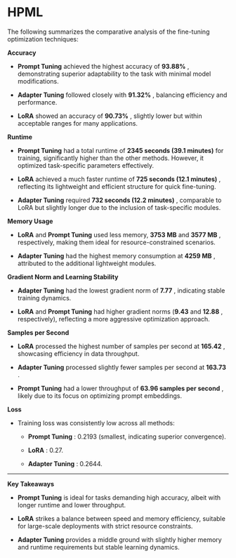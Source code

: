 # HPML

The following summarizes the comparative analysis of the fine-tuning optimization techniques:

**Accuracy**  

- **Prompt Tuning**  achieved the highest accuracy of **93.88%** , demonstrating superior adaptability to the task with minimal model modifications.
 
- **Adapter Tuning**  followed closely with **91.32%** , balancing efficiency and performance.
 
- **LoRA**  showed an accuracy of **90.73%** , slightly lower but within acceptable ranges for many applications.
  
**Runtime**

- **Prompt Tuning**  had a total runtime of **2345 seconds (39.1 minutes)**  for training, significantly higher than the other methods. However, it optimized task-specific parameters effectively.
 
- **LoRA**  achieved a much faster runtime of **725 seconds (12.1 minutes)** , reflecting its lightweight and efficient structure for quick fine-tuning.
 
- **Adapter Tuning**  required **732 seconds (12.2 minutes)** , comparable to LoRA but slightly longer due to the inclusion of task-specific modules.

**Memory Usage**  

- **LoRA**  and **Prompt Tuning**  used less memory, **3753 MB**  and **3577 MB** , respectively, making them ideal for resource-constrained scenarios.
 
- **Adapter Tuning**  had the highest memory consumption at **4259 MB** , attributed to the additional lightweight modules.

**Gradient Norm and Learning Stability**  

- **Adapter Tuning**  had the lowest gradient norm of **7.77** , indicating stable training dynamics.
 
- **LoRA**  and **Prompt Tuning**  had higher gradient norms (**9.43**  and **12.88** , respectively), reflecting a more aggressive optimization approach.

**Samples per Second**  

- **LoRA**  processed the highest number of samples per second at **165.42** , showcasing efficiency in data throughput.
 
- **Adapter Tuning**  processed slightly fewer samples per second at **163.73** .
 
- **Prompt Tuning**  had a lower throughput of **63.96 samples per second** , likely due to its focus on optimizing prompt embeddings.

**Loss**  

- Training loss was consistently low across all methods: 
  - **Prompt Tuning** : 0.2193 (smallest, indicating superior convergence).
 
  - **LoRA** : 0.27.
 
  - **Adapter Tuning** : 0.2644.


---

**Key Takeaways**  
- **Prompt Tuning**  is ideal for tasks demanding high accuracy, albeit with longer runtime and lower throughput.
 
- **LoRA**  strikes a balance between speed and memory efficiency, suitable for large-scale deployments with strict resource constraints.
 
- **Adapter Tuning**  provides a middle ground with slightly higher memory and runtime requirements but stable learning dynamics.
